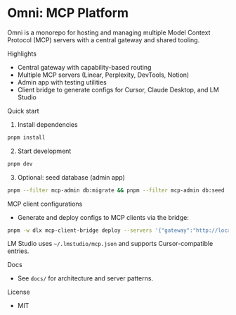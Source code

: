 # Omni: MCP Platform

Omni is a monorepo for hosting and managing multiple Model Context Protocol (MCP) servers with a
central gateway and shared tooling.

Highlights

- Central gateway with capability-based routing
- Multiple MCP servers (Linear, Perplexity, DevTools, Notion)
- Admin app with testing utilities
- Client bridge to generate configs for Cursor, Claude Desktop, and LM Studio

Quick start

1. Install dependencies

```bash
pnpm install
```

2. Start development

```bash
pnpm dev
```

3. Optional: seed database (admin app)

```bash
pnpm --filter mcp-admin db:migrate && pnpm --filter mcp-admin db:seed
```

MCP client configurations

- Generate and deploy configs to MCP clients via the bridge:

```bash
pnpm -w dlx mcp-client-bridge deploy --servers '{"gateway":"http://localhost:37373"}' --clients cursor,claude-desktop,lm-studio
```

LM Studio uses `~/.lmstudio/mcp.json` and supports Cursor-compatible entries.

Docs

- See `docs/` for architecture and server patterns.

License

- MIT
